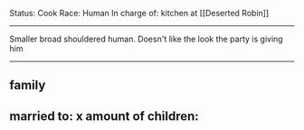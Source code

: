 Status: Cook
Race: Human
In charge of: kitchen at [[Deserted Robin]]

---

Smaller broad shouldered human. Doesn't like the look the party is giving him

---

## family

married to:
x amount of children:
- 